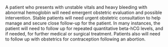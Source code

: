 A patient who presents with unstable vitals and heavy bleeding with abnormal hemoglobin will need emergent obstetric evaluation and possible intervention. Stable patients will need urgent obstetric consultation to help manage and secure close follow-up for the patient. In many instances, the patient will need to follow up for repeated quantitative beta-hCG levels, and if needed, for further medical or surgical treatment. Patients also will need to follow up with obstetrics for contraception following an abortion.